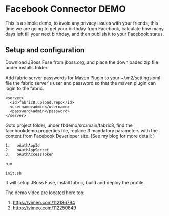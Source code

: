 Facebook Connector DEMO
======================================================
This is a simple demo, to avoid any privacy issues with your friends, this time we are going to get your birthday from Facebook, calculate how many days left till your next birthday, and then publish it to your Facebook status. 

Setup and configuration
-----------------------

Download JBoss Fuse from jboss.org, and place the downloaded zip file under installs folder.

Add fabric server passwords for Maven Plugin to your ~/.m2/settings.xml file the fabric server's user and password so that the maven plugin can login to the fabric.

```
<server>
  <id>fabric8.upload.repo</id>
  <username>admin</username>
  <password>admin</password>
</server>
```
Goto project folder, under fbdemo/src/main/fabric8, find the facebookdemo.properties file, 
replace 3 mandatory parameters with the content from Facebook Deverloper site.
(See my blog for more detail: )
 
```
1.   oAuthAppId
2.   oAuthAppSecret
3.   oAuthAccessToken
```

run 
```
init.sh
```

It will setup JBoss Fuse, install fabric, build and deploy the profile. 

The demo video are located here too:

1.	https://vimeo.com/112186794
2.	https://vimeo.com/112250849  
